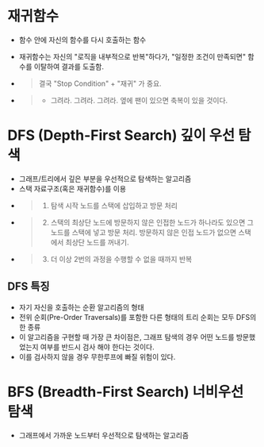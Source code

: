 # 재귀함수 
* 함수 안에 자신의 함수를 다시 호출하는 함수
* 재귀함수는 자신의 "로직을 내부적으로 반복"하다가, "일정한 조건이 만족되면" 함수를 이탈하여 결과를 도출함. 

* > 결국 "Stop Condition" + "재귀" 가 중요. 
* > + 그려라. 그려라. 그려라. 옆에 팬이 있으면 축복이 있을 것이다. 


# DFS (Depth-First Search) 깊이 우선 탐색
* 그래프/트리에서 깊은 부분을 우선적으로 탐색하는 알고리즘
* 스택 자료구조(혹은 재귀함수)를 이용
 * > 1. 탐색 시작 노드를 스택에 삽입하고 방문 처리
 * > 2. 스택의 최상단 노드에 방문하지 않은 인접한 노드가 하나라도 있으면 그 노드를 스택에 넣고 방문 처리.
 방문하지 않은 인접 노드가 없으면 스택에서 최상단 노드를 꺼내기.
 * > 3. 더 이상 2번의 과정을 수행할 수 없을 때까지 반복

## DFS 특징 
* 자기 자신을 호출하는 순환 알고리즘의 형태
* 전위 순회(Pre-Order Traversals)를 포함한 다른 형태의 트리 순회는 모두 DFS의 한 종류
* 이 알고리즘을 구현할 때 가장 큰 차이점은, 그래프 탐색의 경우 어떤 노드를 방문했었는지 여부를 반드시 검사 해야 한다는 것이다.
 * 이를 검사하지 않을 경우 무한루프에 빠질 위험이 있다.


# BFS (Breadth-First Search) 너비우선 탐색
* 그래프에서 가까운 노드부터 우선적으로 탐색하는 알고리즘
